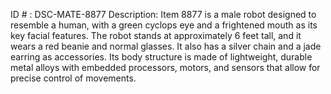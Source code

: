 ID # : DSC-MATE-8877
Description: Item 8877 is a male robot designed to resemble a human, with a green cyclops eye and a frightened mouth as its key facial features. The robot stands at approximately 6 feet tall, and it wears a red beanie and normal glasses. It also has a silver chain and a jade earring as accessories. Its body structure is made of lightweight, durable metal alloys with embedded processors, motors, and sensors that allow for precise control of movements.